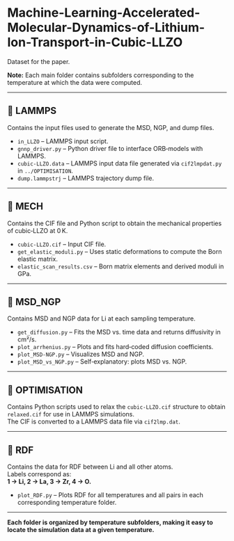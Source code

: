 # Machine-Learning-Accelerated-Molecular-Dynamics-of-Lithium-Ion-Transport-in-Cubic-LLZO
Dataset for the paper.

**Note:** Each main folder contains subfolders corresponding to the temperature at which the data were computed.

---

## 📁 LAMMPS
Contains the input files used to generate the MSD, NGP, and dump files.

- `in_LLZO` – LAMMPS input script.  
- `gnnp_driver.py` – Python driver file to interface ORB‑models with LAMMPS.  
- `cubic-LLZO.data` – LAMMPS input data file generated via `cif2lmpdat.py` in `../OPTIMISATION`.  
- `dump.lammpstrj` – LAMMPS trajectory dump file.

---

## 📁 MECH
Contains the CIF file and Python script to obtain the mechanical properties of cubic‑LLZO at 0 K.

- `cubic-LLZO.cif` – Input CIF file.  
- `get_elastic_moduli.py` – Uses static deformations to compute the Born elastic matrix.  
- `elastic_scan_results.csv` – Born matrix elements and derived moduli in GPa.

---

## 📁 MSD_NGP
Contains MSD and NGP data for Li at each sampling temperature.

- `get_diffusion.py` – Fits the MSD vs. time data and returns diffusivity in cm²/s.  
- `plot_arrhenius.py` – Plots and fits hard‑coded diffusion coefficients.  
- `plot_MSD-NGP.py` – Visualizes MSD and NGP.  
- `plot_MSD_vs_NGP.py` – Self‑explanatory: plots MSD vs. NGP.

---

## 📁 OPTIMISATION
Contains Python scripts used to relax the `cubic-LLZO.cif` structure to obtain `relaxed.cif` for use in LAMMPS simulations.  
The CIF is converted to a LAMMPS data file via `cif2lmp.dat`.

---

## 📁 RDF
Contains the data for RDF between Li and all other atoms.  
Labels correspond as:  
**1 → Li, 2 → La, 3 → Zr, 4 → O.**

- `plot_RDF.py` – Plots RDF for all temperatures and all pairs in each corresponding temperature folder.

---

**Each folder is organized by temperature subfolders, making it easy to locate the simulation data at a given temperature.**

